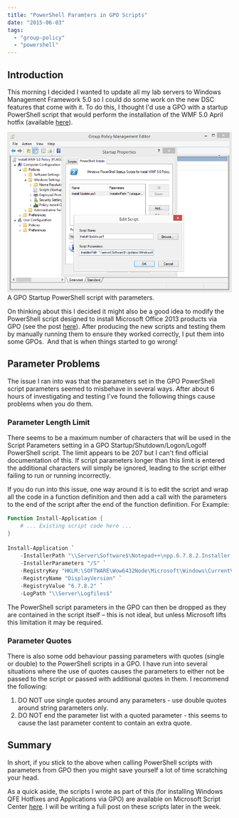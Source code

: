```yaml
---
title: "PowerShell Paramters in GPO Scripts"
date: "2015-06-03"
tags:
  - "group-policy"
  - "powershell"
---
```


## Introduction

This morning I decided I wanted to update all my lab servers to Windows Management Framework 5.0 so I could do some work on the new DSC features that come with it. To do this, I thought I'd use a GPO with a startup PowerShell script that would perform the installation of the WMF 5.0 April hotfix (available [here](https://www.microsoft.com/en-us/download/details.aspx?id=46889 "Windows Management Framework 5.0 Preview April 2015")).

[![A GPO Startup PowerShell script with parameters.](/images/ss_gpo_startuppowershellscriptparametersexample.png?w=660)](/images/ss_gpo_startuppowershellscriptparametersexample.png)
A GPO Startup PowerShell script with parameters.

On thinking about this I decided it might also be a good idea to modify the PowerShell script designed to install Microsoft Office 2013 products via GPO (see the post [here](https://dscottraynsford.wordpress.com/2015/04/06/using-powershell-to-installuninstall-microsoft-office-products-by-group-policy/ "Using PowerShell to Install/Uninstall Microsoft Office Products by Group Policy")). After producing the new scripts and testing them by manually running them to ensure they worked correctly, I put them into some GPOs.  And that is when things started to go wrong!

## Parameter Problems

The issue I ran into was that the parameters set in the GPO PowerShell script parameters seemed to misbehave in several ways. After about 6 hours of investigating and testing I've found the following things cause problems when you do them.

### Parameter Length Limit

There seems to be a maximum number of characters that will be used in the Script Parameters setting in a GPO Startup/Shutdown/Logon/Logoff PowerShell script. The limit appears to be 207 but I can't find official documentation of this. If script parameters longer than this limit is entered the additional characters will simply be ignored, leading to the script either failing to run or running incorrectly.

If you do run into this issue, one way around it is to edit the script and wrap all the code in a function definition and then add a call with the parameters to the end of the script after the end of the function definition. For Example:

```powershell
Function Install-Application {
    # ... Existing script code here ...
}

Install-Application `
    -InstallerPath "\\Server\Software$\Notepad++\npp.6.7.8.2.Installer.exe" `
    -InstallerParameters "/S" `
    -RegistryKey "HKLM:\SOFTWARE\Wow6432Node\Microsoft\Windows\CurrentVersion\Uninstall\Notepad++" `
    -RegistryName "DisplayVersion" `
    -RegistryValue "6.7.8.2" `
    -LogPath "\\Server\Logfiles$"
```

The PowerShell script parameters in the GPO can then be dropped as they are contained in the script itself – this is not ideal, but unless Microsoft lifts this limitation it may be required.

### Parameter Quotes

There is also some odd behaviour passing parameters with quotes (single or double) to the PowerShell scripts in a GPO. I have run into several situations where the use of quotes causes the parameters to either not be passed to the script or passed with additional quotes in them. I recommend the following:

1. DO NOT use single quotes around any parameters - use double quotes around string parameters only.
2. DO NOT end the parameter list with a quoted parameter - this seems to cause the last parameter content to contain an extra quote.

## Summary

In short, if you stick to the above when calling PowerShell scripts with parameters from GPO then you might save yourself a lot of time scratching your head.

As a quick aside, the scripts I wrote as part of this (for installing Windows QFE Hotfixes and Applications via GPO) are available on Microsoft Script Center [here](https://gallery.technet.microsoft.com/scriptcenter/PowerShell-to-Install-70009e38 "PowerShell Scripts to Install Application (EXE) or Update (MSU) using GPO"). I will be writing a full post on these scripts later in the week.
